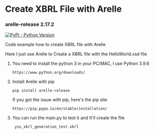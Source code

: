 # Create XBRL File with Arelle

### arelle-release 2.17.2

[![PyPI - Python Version](https://img.shields.io/pypi/pyversions/arelle-release)](https://pypi.org/project/arelle-release/)

Code example how to create XBRL file with Arelle

Here I just use Arelle to Create a XBRL file with the HelloWorld.xsd file

1. You need to install the python 3 in your PC/MAC, I use Python 3.9.6
   ```
   https://www.python.org/downloads/
   ```
2. Install Arelle with pip
   ```
   pip install arelle-release
   ```
   If you got the issue with pip, here's the pip site
   ```
   https://pip.pypa.io/en/stable/installation/
   ```
4. You can run the main.py to test it and It'll create the file 
   ```
    ysu_xbrl_generation_test.xbrl
   ```
